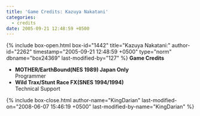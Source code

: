 ```yaml
---
title: 'Game Credits: Kazuya Nakatani'
categories:
  - credits
date: 2005-09-21 12:48:59 +0500
---
```

{% include box-open.html box-id="1442" title="Kazuya Nakatani:" author-id="2262" timestamp="2005-09-21 12:48:59 +0500" type="norm" dbname="box24369" last-modified-by="127" %}
<b>Game Credits</b>
 <UL>
    <LI><b>MOTHER/EarthBound(NES 1989) Japan Only</b><BR />
    Programmer</LI>
    <LI><b>Wild Trax/Stunt Race FX(SNES 1994/1994)</b><BR />
    Technical Support</LI>
 </UL>
{% include box-close.html author-name="KingDarian" last-modified-on="2008-06-07 15:46:19 +0500" last-modified-by-name="KingDarian" %}

